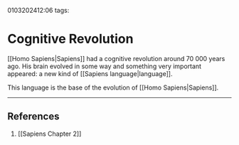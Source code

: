 0103202412:06
tags: 
# Cognitive Revolution

[[Homo Sapiens|Sapiens]] had a cognitive revolution around 70 000 years ago. 
His brain evolved in some way and something very important appeared: a new kind of [[Sapiens language|language]]. 

This language is the base of the evolution of [[Homo Sapiens|Sapiens]].

---
## References
1. [[Sapiens Chapter 2]]